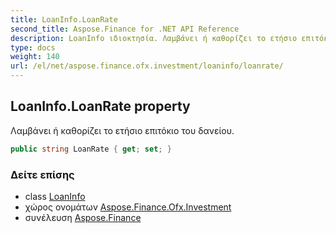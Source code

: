 ```yaml
---
title: LoanInfo.LoanRate
second_title: Aspose.Finance for .NET API Reference
description: LoanInfo ιδιοκτησία. Λαμβάνει ή καθορίζει το ετήσιο επιτόκιο του δανείου.
type: docs
weight: 140
url: /el/net/aspose.finance.ofx.investment/loaninfo/loanrate/
---
```

## LoanInfo.LoanRate property

Λαμβάνει ή καθορίζει το ετήσιο επιτόκιο του δανείου.

```csharp
public string LoanRate { get; set; }
```

### Δείτε επίσης

* class [LoanInfo](../)
* χώρος ονομάτων [Aspose.Finance.Ofx.Investment](../../loaninfo/)
* συνέλευση [Aspose.Finance](../../../)


